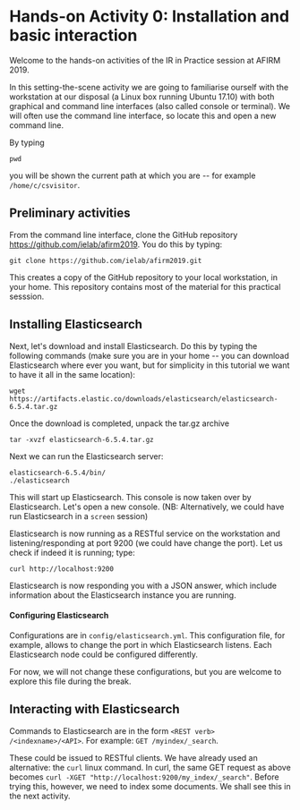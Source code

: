 # Hands-on Activity 0: Installation and basic interaction

Welcome to the hands-on activities of the IR in Practice session at AFIRM 2019.

In this setting-the-scene activity we are going to familiarise ourself with the workstation at our disposal (a Linux box running Ubuntu 17.10) with both graphical and command line interfaces (also called console or terminal). We will often use the command line interface, so locate this and open a new command line. 

By typing

```console
pwd
```
you will be shown the current path at which you are -- for example `/home/c/csvisitor`.

## Preliminary activities

From the command line interface, clone the GitHub repository https://github.com/ielab/afirm2019. You do this by typing:

```console
git clone https://github.com/ielab/afirm2019.git
```

This creates a copy of the GitHub repository to your local workstation, in your home. This repository contains most of the material for this practical sesssion.

## Installing Elasticsearch

Next, let's download and install Elasticsearch. Do this by typing the following commands (make sure you are in your home -- you can download Elasticsearch where ever you want, but for simplicity in this tutorial we want to have it all in the same location):

```console
wget https://artifacts.elastic.co/downloads/elasticsearch/elasticsearch-6.5.4.tar.gz
```
Once the download is completed, unpack the tar.gz archive

```console
tar -xvzf elasticsearch-6.5.4.tar.gz
```

Next we can run the Elasticsearch server:

```console
elasticsearch-6.5.4/bin/
./elasticsearch
```

This will start up Elasticsearch. This console is now taken over by Elasticsearch. Let's open a new console.
(NB: Alternatively, we could have run Elasticsearch in a `screen` session)

Elasticsearch is now running as a RESTful service on the workstation and listening/responding at port 9200 (we could have change the port). Let us check if indeed it is running; type:

```console
curl http://localhost:9200
```
Elasticsearch is now responding you with a JSON answer, which include information about the Elasticsearch instance you are running.


#### Configuring Elasticsearch
Configurations are in `config/elasticsearch.yml`. This configuration file, for example, allows to change the port in which Elasticsearch listens. Each Elasticsearch node could be configured differently.

For now, we will not change these configurations, but you are welcome to explore this file during the break.

## Interacting with Elasticsearch

Commands to Elasticsearch are in the form `<REST verb> /<indexname>/<API>`.
For example: `GET /myindex/_search`. 

These could be issued to RESTful clients. We have already used an alternative: the `curl` linux command. In curl, the same GET request as above becomes `curl -XGET "http://localhost:9200/my_index/_search"`. Before trying this, however, we need to index some documents. We shall see this in the next activity.
